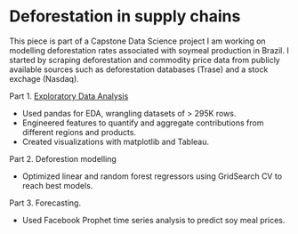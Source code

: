 # Deforestation in supply chains

This piece is part of a Capstone Data Science project I am working on modelling deforestation rates associated with soymeal production in Brazil. I started by scraping deforestation and commodity price data from publicly available sources such as deforestation databases (Trase) and a stock exchage (Nasdaq).

Part 1. [Exploratory Data Analysis](https://github.com/angienic/My_Portfolio/blob/main/Cap_EDA_Model_Clean.ipynb)

- Used pandas for EDA, wrangling datasets of > 295K rows. 
- Engineered features to quantify and aggregate contributions from different regions and products.
- Created visualizations with matplotlib and Tableau.

Part 2. Deforestion modelling

- Optimized linear and random forest regressors using GridSearch CV to reach best models.

Part 3. Forecasting.

- Used Facebook Prophet time series analysis to predict soy meal prices.

